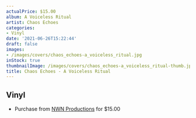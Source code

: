 ```yaml
---
actualPrice: $15.00
album: A Voiceless Ritual
artist: Chaos Echoes
categories:
- Vinyl
date: '2021-06-26T15:22:44'
draft: false
images:
- /images/covers/chaos_echoes-a_voiceless_ritual.jpg
inStock: true
thumbnailImage: /images/covers/chaos_echoes-a_voiceless_ritual-thumb.jpg
title: Chaos Echoes - A Voiceless Ritual
---
```


## Vinyl
* Purchase from [NWN Productions](http://shop.nwnprod.com/index.php?route=product/product&path=75&product_id=2379&sort=pd.name&order=ASC) for $15.00
